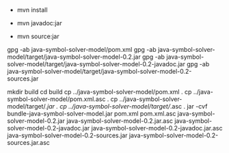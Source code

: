* mvn install

* mvn javadoc:jar

* mvn source:jar

gpg -ab java-symbol-solver-model/pom.xml
gpg -ab java-symbol-solver-model/target/java-symbol-solver-model-0.2.jar
gpg -ab java-symbol-solver-model/target/java-symbol-solver-model-0.2-javadoc.jar
gpg -ab java-symbol-solver-model/target/java-symbol-solver-model-0.2-sources.jar

mkdir build
cd build
cp ../java-symbol-solver-model/pom.xml .
cp ../java-symbol-solver-model/pom.xml.asc .
cp ../java-symbol-solver-model/target/*.jar .
cp ../java-symbol-solver-model/target/*.asc .
jar -cvf bundle-java-symbol-solver-model.jar pom.xml pom.xml.asc java-symbol-solver-model-0.2.jar java-symbol-solver-model-0.2.jar.asc java-symbol-solver-model-0.2-javadoc.jar java-symbol-solver-model-0.2-javadoc.jar.asc java-symbol-solver-model-0.2-sources.jar java-symbol-solver-model-0.2-sources.jar.asc